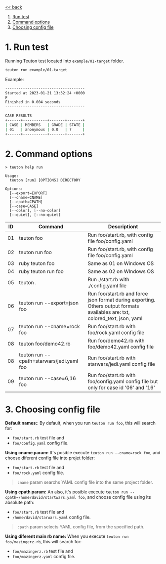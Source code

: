 
[<< back](README.md)

1. [Run test](#1-run-test)
2. [Command options](#2-command-options)
3. [Choosing config file](#3-choosing-config-file)

# 1. Run test

Running Teuton test located into `example/01-target` folder.

```bash
teuton run example/01-target
```

Example:

```bash
------------------------------------
Started at 2023-01-21 13:32:24 +0000
F
Finished in 0.004 seconds
------------------------------------

CASE RESULTS
+------+-----------+-------+-------+
| CASE | MEMBERS   | GRADE | STATE |
| 01   | anonymous | 0.0   | ?     |
+------+-----------+-------+-------+
```

# 2. Command options

```
> teuton help run

Usage:
  teuton [run] [OPTIONS] DIRECTORY

Options:
  [--export=EXPORT]        
  [--cname=CNAME]          
  [--cpath=CPATH]          
  [--case=CASE]            
  [--color], [--no-color]  
  [--quiet], [--no-quiet]     
```

| ID | Command              | Descriptiont |
| -- | -------------------- | ------------ |
| 01 | teuton foo           | Run foo/start.rb, with config file foo/config.yaml |
| 02 | teuton run foo      | Run foo/start.rb, with config file foo/config.yaml |
| 03 | ruby teuton foo      | Same as 01 on Windows OS |
| 04 | ruby teuton run foo | Same as 02 on WIndows OS |
| 05 | teuton . | Run ./start.rb with ./config.yaml file |
| 06 | teuton run --export=json foo | Run foo/start.rb and force json format during exporting. Others output formats availables are: txt, colored_text, json, yaml |
| 07 | teuton run --cname=rock foo | Run foo/start.rb with foo/rock.yaml config file |
| 08 | teuton foo/demo42.rb | Run foo/demo42.rb with foo/demo42.yaml config file |
| 08 | teuton run --cpath=starwars/jedi.yaml foo | Run foo/start.rb with starwars/jedi.yaml config file |
| 09 | teuton run --case=6,16 foo | Run foo/start.rb with foo/config.yaml config file but only for case id '06' and '16' |

# 3. Choosing config file

**Default names:**:
By default, when you run `teuton run foo`, this will search for:
* `foo/start.rb` test file and
* `foo/config.yaml` config file.

**Using cname param:**
It's posible execute `teuton run --cname=rock foo`, and choose diferent config file into projet folder:
* `foo/start.rb` test file and
* `foo/rock.yaml` config file.

> `cname` param searchs YAML config file into the same project folder.

**Using cpath param:**
An also, it's posible execute `teuton run --cpath=/home/david/startwars.yaml foo`, and choose config file using its absolute path:
* `foo/start.rb` test file and
* `/home/david/starwars.yaml` config file.

> `cpath` param selects YAML config file, from the specified path.

**Using diferent main rb name:**
When you execute `teuton run foo/mazingerz.rb`, this will search for:
* `foo/mazingerz.rb` test file and
* `foo/mazingerz.yaml` config file.
